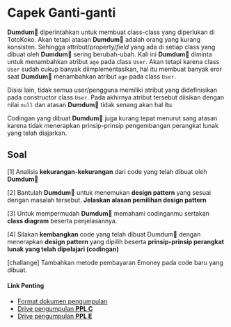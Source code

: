 # Capek Ganti-ganti

**Dumdum**🐣 diperintahkan untuk membuat class-class yang diperlukan di TotoKoko. Akan tetapi atasan **Dumdum**🐣 adalah orang yang kurang konsisten. Sehingga attribut/property/_field_ yang ada di setiap class yang dibuat oleh **Dumdum**🐣 sering berubah-ubah. Kali ini **Dumdum**🐣 diminta untuk menambahkan atribut `age` pada class `User`. Akan tetapi karena class `User` sudah cukup banyak diimplementasikan, hal itu membuat banyak eror saat **Dumdum**🐣 menambahkan atribut `age` pada class `User`.

Disisi lain, tidak semua user/pengguna memiliki atribut yang didefinisikan pada constructor class `User`. Pada akhirnya atribut tersebut diisikan dengan nilai `null` dan atasan **Dumdum**🐣 tidak senang akan hal itu.

Codingan yang dibuat **Dumdum**🐣 juga kurang tepat menurut sang atasan karena tidak menerapkan prinsip-prinsip pengembangan perangkat lunak yang telah diajarkan.

## Soal

[1] Analisis **kekurangan-kekurangan** dari code yang telah dibuat oleh **Dumdum**🐣

[2] Bantulah **Dumdum**🐣 untuk menemukan **design pattern** yang sesuai dengan masalah tersebut. **Jelaskan alasan pemilihan design pattern**

[3] Untuk mempermudah **Dumdum**🐣 memahami codinganmu sertakan **class diagram** beserta penjelasannya.

[4] Silakan **kembangkan** code yang telah dibuat Dumdum🐣 dengan menerapkan **design pattern** yang dipilih beserta **prinsip-prinsip perangkat lunak yang telah dipelajari (codingan)**

[challange] Tambahkan metode pembayaran Emoney pada code baru yang dibuat.

#### Link Penting

- [Format dokumen pengumpulan](https://docs.google.com/document/d/1t-piv3Z_CU3R1L45v6HrQlZzaDVsgGQl2UVUzQLxa1U/edit?usp=sharing)
- [Drive pengumpulan **PPL C**](https://drive.google.com/drive/folders/1GIjjtXAQ8_zj4uXc7izCCYM4O86WxydE?usp=sharing)
- [Drive pengumpulan **PPL E**](https://drive.google.com/drive/folders/1Yaoyvwh0RoQJZ5xsg2OIGvWXl9s4IZBi?usp=sharing)
